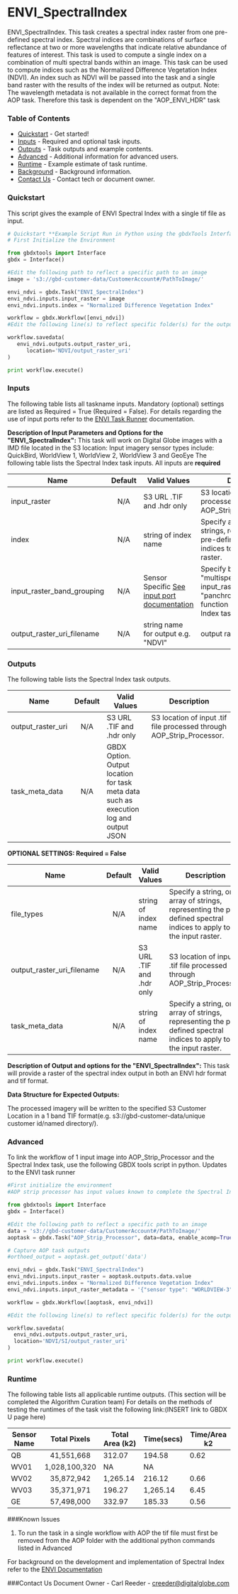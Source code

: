 # ENVI_SpectralIndex

ENVI_SpectralIndex. This task creates a spectral index raster from one pre-defined spectral index. Spectral indices are combinations of surface reflectance at two or more wavelengths that indicate relative abundance of features of interest. This task is used to compute a single index on a combination of multi spectral bands within an image. This task can be used to compute indices such as the Normalized Difference Vegetation Index (NDVI). An index such as NDVI will be passed into the task and a single band raster with the results of the index will be returned as output.
Note:  The wavelength metadata is not available in the correct format from the AOP task. Therefore this task is dependent on the "AOP_ENVI_HDR" task  

### Table of Contents
 * [Quickstart](#quickstart) - Get started!
 * [Inputs](#inputs) - Required and optional task inputs.
 * [Outputs](#outputs) - Task outputs and example contents.
 * [Advanced](#advanced) - Additional information for advanced users.
 * [Runtime](#runtime) - Example estimate of task runtime.
 * [Background](#background) - Background information.
 * [Contact Us](#contact-us) - Contact tech or document owner.

### Quickstart

This script gives the example of ENVI Spectral Index with a single tif file as input.

```python
# Quickstart **Example Script Run in Python using the gbdxTools InterfaceExample producing a single band vegetation mask from a tif file.
# First Initialize the Environment

from gbdxtools import Interface
gbdx = Interface()

#Edit the following path to reflect a specific path to an image
image = 's3://gbd-customer-data/CustomerAccount#/PathToImage/'

envi_ndvi = gbdx.Task("ENVI_SpectralIndex")
envi_ndvi.inputs.input_raster = image
envi_ndvi.inputs.index = "Normalized Difference Vegetation Index"

workflow = gbdx.Workflow([envi_ndvi])
#Edit the following line(s) to reflect specific folder(s) for the output file (example location provided)

workflow.savedata(
   envi_ndvi.outputs.output_raster_uri,
      location='NDVI/output_raster_uri'
)

print workflow.execute()
```

### Inputs
The following table lists all taskname inputs.
Mandatory (optional) settings are listed as Required = True (Required = False).
For details regarding the use of input ports refer to the [ENVI Task Runner](https://github.com/TDG-Platform/docs/blob/master/ENVI_Task_Runner.md) documentation.

**Description of Input Parameters and Options for the "ENVI_SpectralIndex":**
This task will work on Digital Globe images with a IMD file located in the S3 location:
Input imagery sensor types include: QuickBird, WorldView 1, WorldView 2, WorldView 3 and GeoEye
The following table lists the Spectral Index task inputs.
All inputs are **required**

Name                     |       Default         |        Valid Values             |   Description
-------------------------|:---------------------:|---------------------------------|-----------------
input_raster             |          N/A          | S3 URL   .TIF and .hdr only     | S3 location of input .tif file processed through AOP_Strip_Processor.
index                    |          N/A          |     string of index name        | Specify a string, or array of strings, representing the pre-defined spectral indices to apply to the input raster.
input_raster_band_grouping| N/A                  | Sensor Specific [See input port documentation](https://github.com/TDG-Platform/docs/blob/master/ENVI_Task_Runner.md#ENVIRPCRasterSpatialRef) | Specify band group e.g. "multispectral".  input_raster_band_grouping "panchromatic" will not function in the Spectral Index task.
output_raster_uri_filename | N/A | string name for output e.g. "NDVI" | output raster file name

### Outputs

The following table lists the Spectral Index task outputs.

Name                  |       Default         |        Valid Values             |   Description
----------------------|:---------------------:|---------------------------------|-----------------
output_raster_uri     |          N/A          |  S3 URL   .TIF and .hdr only    | S3 location of input .tif file processed through AOP_Strip_Processor.
task_meta_data|N/A| GBDX Option. Output location for task meta data such as execution log and output JSON

**OPTIONAL SETTINGS: Required = False**


Name                         |       Default         |        Valid Values             |   Description
-----------------------------|:---------------------:|---------------------------------|-----------------
file_types                   |          N/A          |     string of index name        | Specify a string, or array of strings, representing the pre-defined spectral indices to apply to the input raster.
output_raster_uri_filename   |          N/A          | S3 URL   .TIF and .hdr only     | S3 location of input .tif file processed through AOP_Strip_Processor.
task_meta_data               |          N/A          |     string of index name        | Specify a string, or array of strings, representing the pre-defined spectral indices to apply to the input raster.


**Description of Output and options for the "ENVI_SpectralIndex":**
This task will provide a raster of the spectral index output in both an ENVI hdr format and tif format.

**Data Structure for Expected Outputs:**

The processed imagery will be written to the specified S3 Customer Location in a 1 band TIF format(e.g.  s3://gbd-customer-data/unique customer id/named directory/).

### Advanced
To link the workflow of 1 input image into AOP_Strip_Processor and the Spectral Index task, use the following GBDX tools script in python. Updates to the ENVI task runner

```python
#First initialize the environment
#AOP strip processor has input values known to complete the Spectral Index task

from gbdxtools import Interface
gbdx = Interface()

#Edit the following path to reflect a specific path to an image
data = 's3://gbd-customer-data/CustomerAccount#/PathToImage/'
aoptask = gbdx.Task("AOP_Strip_Processor", data=data, enable_acomp=True, enable_pansharpen=False, enable_dra=False, bands='MS')

# Capture AOP task outputs
#orthoed_output = aoptask.get_output('data')

envi_ndvi = gbdx.Task("ENVI_SpectralIndex")
envi_ndvi.inputs.input_raster = aoptask.outputs.data.value
envi_ndvi.inputs.index = "Normalized Difference Vegetation Index"
envi_ndvi.inputs.input_raster_metadata = '{"sensor type": "WORLDVIEW-3"}'

workflow = gbdx.Workflow([aoptask, envi_ndvi])

#Edit the following line(s) to reflect specific folder(s) for the output file (example location provided)

workflow.savedata(
  envi_ndvi.outputs.output_raster_uri,
  location='NDVI/SI/output_raster_uri'
)

print workflow.execute()

```

### Runtime

The following table lists all applicable runtime outputs. (This section will be completed the Algorithm Curation team)
For details on the methods of testing the runtimes of the task visit the following link:(INSERT link to GBDX U page here)

  Sensor Name  | Total Pixels |  Total Area (k2)  |  Time(secs)  |  Time/Area k2
--------|:----------:|-----------|----------------|---------------
QB | 41,551,668 | 312.07 |194.58|0.62    
WV01| 1,028,100,320 |NA |NA
WV02|35,872,942|1,265.14|216.12|0.66
WV03|35,371,971|196.27|1,265.14|6.45
GE| 57,498,000|332.97|185.33|0.56


###Known Issues
1) To run the task in a single workflow with AOP the tif file must first be removed from the AOP folder with the additional python commands listed in Advanced


For background on the development and implementation of Spectral Index refer to the [ENVI Documentation](https://www.harrisgeospatial.com/docs/spectralindices.html)

###Contact Us
Document Owner - Carl Reeder - creeder@digitalglobe.com
